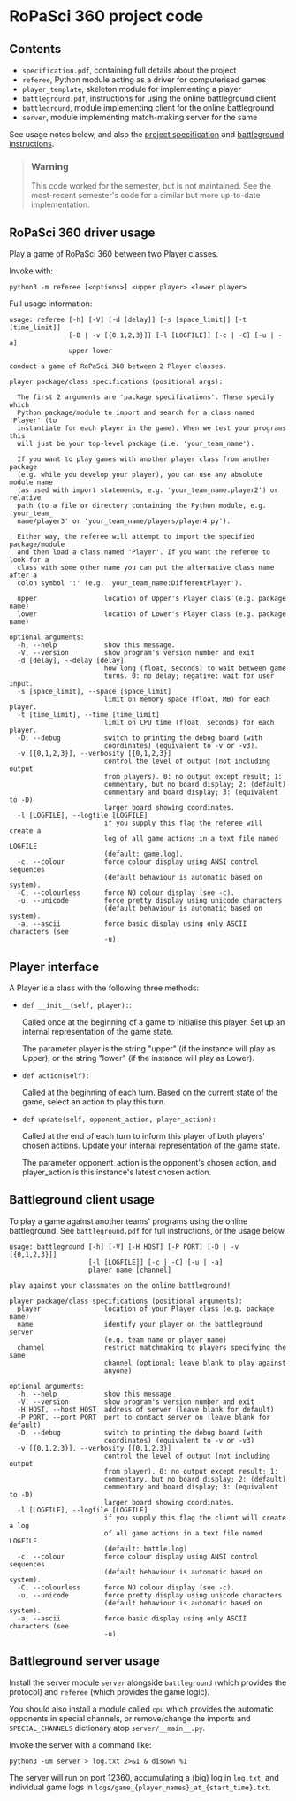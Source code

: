 # RoPaSci 360 project code

## Contents

* `specification.pdf`, containing full details about the project
* `referee`, Python module acting as a driver for computerised games
* `player_template`, skeleton module for implementing a player
* `battleground.pdf`, instructions for using the online battleground client
* `battleground`, module implementing client for the online battleground
* `server`, module implementing match-making server for the same

See usage notes below, and also the
[project specification](specification.pdf) and
[battleground instructions](battleground.pdf).

> ### Warning
> 
> This code worked for the semester, but is not maintained. See the
> most-recent semester's code for a similar but more up-to-date
> implementation.

## RoPaSci 360 driver usage

Play a game of RoPaSci 360 between two Player classes.

Invoke with:

```
python3 -m referee [<options>] <upper player> <lower player>
```

Full usage information:

```
usage: referee [-h] [-V] [-d [delay]] [-s [space_limit]] [-t [time_limit]]
               [-D | -v [{0,1,2,3}]] [-l [LOGFILE]] [-c | -C] [-u | -a]
               upper lower

conduct a game of RoPaSci 360 between 2 Player classes.

player package/class specifications (positional args):

  The first 2 arguments are 'package specifications'. These specify which
  Python package/module to import and search for a class named 'Player' (to
  instantiate for each player in the game). When we test your programs this
  will just be your top-level package (i.e. 'your_team_name').

  If you want to play games with another player class from another package
  (e.g. while you develop your player), you can use any absolute module name
  (as used with import statements, e.g. 'your_team_name.player2') or relative
  path (to a file or directory containing the Python module, e.g. 'your_team_
  name/player3' or 'your_team_name/players/player4.py').

  Either way, the referee will attempt to import the specified package/module
  and then load a class named 'Player'. If you want the referee to look for a
  class with some other name you can put the alternative class name after a
  colon symbol ':' (e.g. 'your_team_name:DifferentPlayer').

  upper                 location of Upper's Player class (e.g. package name)
  lower                 location of Lower's Player class (e.g. package name)

optional arguments:
  -h, --help            show this message.
  -V, --version         show program's version number and exit
  -d [delay], --delay [delay]
                        how long (float, seconds) to wait between game
                        turns. 0: no delay; negative: wait for user input.
  -s [space_limit], --space [space_limit]
                        limit on memory space (float, MB) for each player.
  -t [time_limit], --time [time_limit]
                        limit on CPU time (float, seconds) for each player.
  -D, --debug           switch to printing the debug board (with
                        coordinates) (equivalent to -v or -v3).
  -v [{0,1,2,3}], --verbosity [{0,1,2,3}]
                        control the level of output (not including output
                        from players). 0: no output except result; 1:
                        commentary, but no board display; 2: (default)
                        commentary and board display; 3: (equivalent to -D)
                        larger board showing coordinates.
  -l [LOGFILE], --logfile [LOGFILE]
                        if you supply this flag the referee will create a
                        log of all game actions in a text file named LOGFILE
                        (default: game.log).
  -c, --colour          force colour display using ANSI control sequences
                        (default behaviour is automatic based on system).
  -C, --colourless      force NO colour display (see -c).
  -u, --unicode         force pretty display using unicode characters
                        (default behaviour is automatic based on system).
  -a, --ascii           force basic display using only ASCII characters (see
                        -u).
```

## Player interface

A Player is a class with the following three methods:

* `def __init__(self, player):`:

    Called once at the beginning of a game to initialise this player.
    Set up an internal representation of the game state.

    The parameter player is the string "upper" (if the instance will
    play as Upper), or the string "lower" (if the instance will play
    as Lower).


* `def action(self):`

    Called at the beginning of each turn. Based on the current state
    of the game, select an action to play this turn.


* `def update(self, opponent_action, player_action):`

    Called at the end of each turn to inform this player of both
    players' chosen actions. Update your internal representation
    of the game state.

    The parameter opponent_action is the opponent's chosen action,
    and player_action is this instance's latest chosen action.


## Battleground client usage

To play a game against another teams' programs using the online
battleground. See `battleground.pdf` for full instructions, or the usage below.

```
usage: battleground [-h] [-V] [-H HOST] [-P PORT] [-D | -v [{0,1,2,3}]]
                    [-l [LOGFILE]] [-c | -C] [-u | -a]
                    player name [channel]

play against your classmates on the online battleground!

player package/class specifications (positional arguments):
  player                location of your Player class (e.g. package name)
  name                  identify your player on the battleground server
                        (e.g. team name or player name)
  channel               restrict matchmaking to players specifying the same
                        channel (optional; leave blank to play against
                        anyone)

optional arguments:
  -h, --help            show this message
  -V, --version         show program's version number and exit
  -H HOST, --host HOST  address of server (leave blank for default)
  -P PORT, --port PORT  port to contact server on (leave blank for default)
  -D, --debug           switch to printing the debug board (with
                        coordinates) (equivalent to -v or -v3)
  -v [{0,1,2,3}], --verbosity [{0,1,2,3}]
                        control the level of output (not including output
                        from player). 0: no output except result; 1:
                        commentary, but no board display; 2: (default)
                        commentary and board display; 3: (equivalent to -D)
                        larger board showing coordinates.
  -l [LOGFILE], --logfile [LOGFILE]
                        if you supply this flag the client will create a log
                        of all game actions in a text file named LOGFILE
                        (default: battle.log)
  -c, --colour          force colour display using ANSI control sequences
                        (default behaviour is automatic based on system).
  -C, --colourless      force NO colour display (see -c).
  -u, --unicode         force pretty display using unicode characters
                        (default behaviour is automatic based on system).
  -a, --ascii           force basic display using only ASCII characters (see
                        -u).
```

## Battleground server usage

Install the server module `server` alongside `battleground` (which provides the
protocol) and `referee` (which provides the game logic).

You should also install a module called `cpu` which provides the automatic opponents
in special channels, or remove/change the imports and `SPECIAL_CHANNELS` dictionary
atop `server/__main__.py`.

Invoke the server with a command like:

```
python3 -um server > log.txt 2>&1 & disown %1
```

The server will run on port 12360, accumulating a (big) log in `log.txt`,
and individual game logs in `logs/game_{player_names}_at_{start_time}.txt`.


